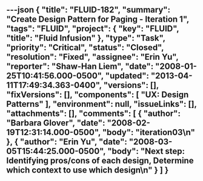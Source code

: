 ---json
{
  "title": "FLUID-182",
  "summary": "Create Design Pattern for Paging - Iteration 1",
  "tags": "FLUID",
  "project": {
    "key": "FLUID",
    "title": "Fluid Infusion"
  },
  "type": "Task",
  "priority": "Critical",
  "status": "Closed",
  "resolution": "Fixed",
  "assignee": "Erin Yu",
  "reporter": "Shaw-Han Liem",
  "date": "2008-01-25T10:41:56.000-0500",
  "updated": "2013-04-11T17:49:34.363-0400",
  "versions": [],
  "fixVersions": [],
  "components": [
    "UX: Design Patterns"
  ],
  "environment": null,
  "issueLinks": [],
  "attachments": [],
  "comments": [
    {
      "author": "Barbara Glover",
      "date": "2008-02-19T12:31:14.000-0500",
      "body": "iteration03\n"
    },
    {
      "author": "Erin Yu",
      "date": "2008-03-05T15:44:25.000-0500",
      "body": "Next step: Identifying pros/cons of each design, Determine which context to use which design\n"
    }
  ]
}
---

        